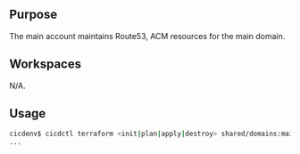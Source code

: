 ## Purpose
The main account maintains Route53, ACM resources for the main domain.

## Workspaces
N/A.

## Usage
```bash
cicdenv$ cicdctl terraform <init|plan|apply|destroy> shared/domains:main
...
```
